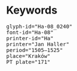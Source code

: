 # Keywords
<pre>
glyph-id="Ha-08_0240"
font-id="Ha-08"
printer-id="Ha"
printer="Jan Haller"
period="1505–1525"
place="Kraków"
PT plate="171"
</pre>
